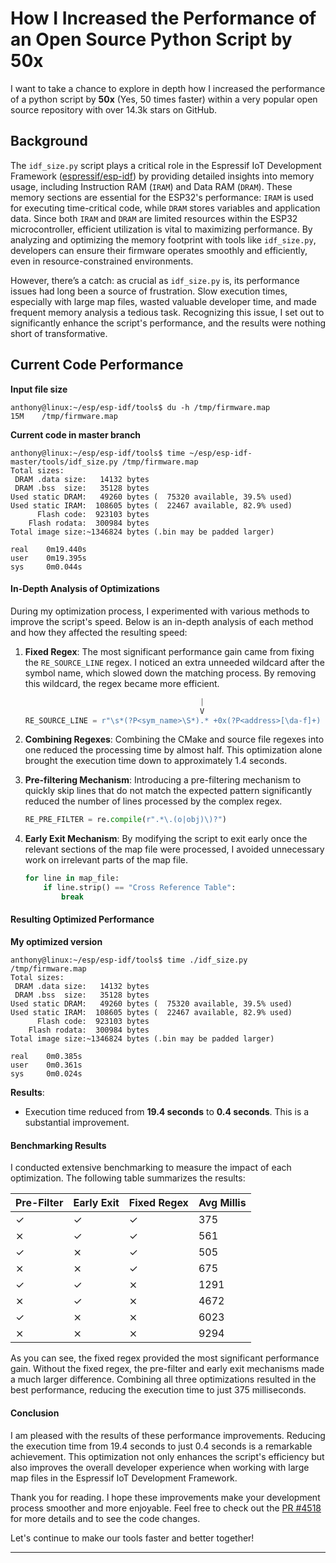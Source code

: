 # How I Increased the Performance of an Open Source Python Script by 50x

I want to take a chance to explore in depth how I increased the performance of a python script by **50x** (Yes, 50 times faster) within
 a very popular open source repository with over 14.3k stars on GitHub.

## Background

The `idf_size.py` script plays a critical role in the Espressif IoT Development Framework ([espressif/esp-idf](https://github.com/espressif/esp-idf)) by providing detailed insights into memory usage, including Instruction RAM (`IRAM`) and Data RAM (`DRAM`). These memory sections are essential for the ESP32's performance: `IRAM` is used for executing time-critical code, while `DRAM` stores variables and application data. Since both `IRAM` and `DRAM` are limited resources within the ESP32 microcontroller, efficient utilization is vital to maximizing performance. By analyzing and optimizing the memory footprint with tools like `idf_size.py`, developers can ensure their firmware operates smoothly and efficiently, even in resource-constrained environments.

However, there’s a catch: as crucial as `idf_size.py` is, its performance issues had long been a source of frustration. Slow execution times, especially with large map files, wasted valuable developer time, and made frequent memory analysis a tedious task. Recognizing this issue, I set out to significantly enhance the script's performance, and the results were nothing short of transformative.

## Current Code Performance

**Input file size**
```shell
anthony@linux:~/esp/esp-idf/tools$ du -h /tmp/firmware.map
15M    /tmp/firmware.map
```

**Current code in master branch**
```shell
anthony@linux:~/esp/esp-idf/tools$ time ~/esp/esp-idf-master/tools/idf_size.py /tmp/firmware.map
Total sizes:
 DRAM .data size:   14132 bytes
 DRAM .bss  size:   35128 bytes
Used static DRAM:   49260 bytes (  75320 available, 39.5% used)
Used static IRAM:  108605 bytes (  22467 available, 82.9% used)
      Flash code:  923103 bytes
    Flash rodata:  300984 bytes
Total image size:~1346824 bytes (.bin may be padded larger)

real    0m19.440s
user    0m19.395s
sys     0m0.044s
```

#### In-Depth Analysis of Optimizations

During my optimization process, I experimented with various methods to improve the script's speed. Below is an in-depth analysis of each method and how they affected the resulting speed:

1. **Fixed Regex**:
   The most significant performance gain came from fixing the `RE_SOURCE_LINE` regex. I noticed an extra unneeded wildcard after the symbol name, which slowed down the matching process. By removing this wildcard, the regex became more efficient.

   ```python
                                          |
                                          V
   RE_SOURCE_LINE = r"\s*(?P<sym_name>\S*).* +0x(?P<address>[\da-f]+) +0x(?P<size>[\da-f]+) (?P<archive>.+\.a)?\(?P<object_file>.+\.(o|obj))?\)"
   ```

2. **Combining Regexes**:
   Combining the CMake and source file regexes into one reduced the processing time by almost half. This optimization alone brought the execution time down to approximately 1.4 seconds.

3. **Pre-filtering Mechanism**:
   Introducing a pre-filtering mechanism to quickly skip lines that do not match the expected pattern significantly reduced the number of lines processed by the complex regex.

   ```python
   RE_PRE_FILTER = re.compile(r".*\.(o|obj)\)?")
   ```

4. **Early Exit Mechanism**:
   By modifying the script to exit early once the relevant sections of the map file were processed, I avoided unnecessary work on irrelevant parts of the map file.

   ```python
   for line in map_file:
       if line.strip() == "Cross Reference Table":
           break
   ```

#### Resulting Optimized Performance

**My optimized version**
```shell
anthony@linux:~/esp/esp-idf/tools$ time ./idf_size.py /tmp/firmware.map
Total sizes:
 DRAM .data size:   14132 bytes
 DRAM .bss  size:   35128 bytes
Used static DRAM:   49260 bytes (  75320 available, 39.5% used)
Used static IRAM:  108605 bytes (  22467 available, 82.9% used)
      Flash code:  923103 bytes
    Flash rodata:  300984 bytes
Total image size:~1346824 bytes (.bin may be padded larger)

real    0m0.385s
user    0m0.361s
sys     0m0.024s
```

**Results**:
- Execution time reduced from **19.4 seconds** to **0.4 seconds**. This is a substantial improvement.

#### Benchmarking Results

I conducted extensive benchmarking to measure the impact of each optimization. The following table summarizes the results:

| Pre-Filter | Early Exit | Fixed Regex | Avg Millis |
|------------|------------|-------------|------------|
| ✓          | ✓          | ✓           | 375        |
| ⨯          | ✓          | ✓           | 561        |
| ✓          | ⨯          | ✓           | 505        |
| ⨯          | ⨯          | ✓           | 675        |
| ✓          | ✓          | ⨯           | 1291       |
| ⨯          | ✓          | ⨯           | 4672       |
| ✓          | ⨯          | ⨯           | 6023       |
| ⨯          | ⨯          | ⨯           | 9294       |

As you can see, the fixed regex provided the most significant performance gain. Without the fixed regex, the pre-filter and early exit mechanisms made a much larger difference. Combining all three optimizations resulted in the best performance, reducing the execution time to just 375 milliseconds.

#### Conclusion

I am pleased with the results of these performance improvements. Reducing the execution time from 19.4 seconds to just 0.4 seconds is a remarkable achievement. This optimization not only enhances the script's efficiency but also improves the overall developer experience when working with large map files in the Espressif IoT Development Framework.

Thank you for reading. I hope these improvements make your development process smoother and more enjoyable. Feel free to check out the [PR #4518](https://github.com/espressif/esp-idf/pull/4518) for more details and to see the code changes.

Let's continue to make our tools faster and better together!

---
